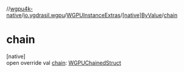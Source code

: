 //[wgpu4k-native](../../../../index.md)/[io.ygdrasil.wgpu](../../index.md)/[WGPUInstanceExtras](../index.md)/[[native]ByValue](index.md)/[chain](chain.md)

# chain

[native]\
open override val [chain](chain.md): [WGPUChainedStruct](../../-w-g-p-u-chained-struct/index.md)